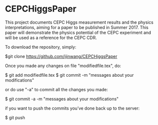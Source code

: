 # CEPCHiggsPaper

This project documents CEPC Higgs measurement results and the physics interpretations, aiming for a paper to be published in Summer 2017. 
This paper will demonstrate the physics potential of the CEPC experiment and will be used as a reference for the CEPC CDR.

To download the repository, simply:

$git clone https://github.com/ijinwang/CEPCHiggsPaper

Once you made any changes on file "modifiedfile.tex", do:

$ git add modifiedfile.tex
$ git commit -m "messages about your modifications"

or do use "-a" to commit all the changes you made:

$ git commit -a -m "messages about your modifications"

if you want to push the commits you’ve done back up to the server:

$ git push


